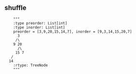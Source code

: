## shuffle
        """
        :type preorder: List[int]
        :type inorder: List[int] 
        preorder = [3,9,20,15,14,7], inorder = [9,3,14,15,20,7]
          3 
         /\ 
        9 20
          /\ 
         15 7
       / 
      14
        :rtype: TreeNode
        """
